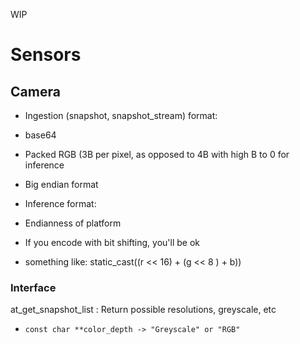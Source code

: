 WIP

# Sensors

## Camera

- Ingestion (snapshot, snapshot_stream) format:
 - base64
 - Packed RGB (3B per pixel, as opposed to 4B with high B to 0 for inference
 - Big endian format

- Inference format:
 - Endianness of platform
  - If you encode with bit shifting, you'll be ok
   - something like: static_cast<float>((r << 16) + (g << 8 ) + b))

### Interface

at_get_snapshot_list : Return possible resolutions, greyscale, etc
-     const char **color_depth -> "Greyscale" or "RGB"